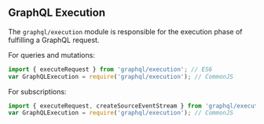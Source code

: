 ## GraphQL Execution

The `graphql/execution` module is responsible for the execution phase of
fulfilling a GraphQL request.

For queries and mutations:

```js
import { executeRequest } from 'graphql/execution'; // ES6
var GraphQLExecution = require('graphql/execution'); // CommonJS
```

For subscriptions:

```js
import { executeRequest, createSourceEventStream } from 'graphql/execution'; // ES6
var GraphQLExecution = require('graphql/execution'); // CommonJS
```
